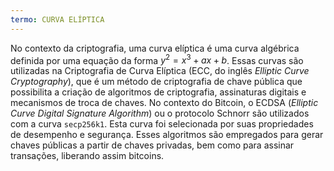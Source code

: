 ```yaml
---
termo: CURVA ELÍPTICA
---
```


No contexto da criptografia, uma curva elíptica é uma curva algébrica definida por uma equação da forma $y^2 = x^3 + ax + b$. Essas curvas são utilizadas na Criptografia de Curva Elíptica (ECC, do inglês *Elliptic Curve Cryptography*), que é um método de criptografia de chave pública que possibilita a criação de algoritmos de criptografia, assinaturas digitais e mecanismos de troca de chaves. No contexto do Bitcoin, o ECDSA (*Elliptic Curve Digital Signature Algorithm*) ou o protocolo Schnorr são utilizados com a curva `secp256k1`. Esta curva foi selecionada por suas propriedades de desempenho e segurança. Esses algoritmos são empregados para gerar chaves públicas a partir de chaves privadas, bem como para assinar transações, liberando assim bitcoins.